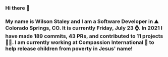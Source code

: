 ### Hi there 👋

### My name is Wilson Staley and I am a Software Developer in ⛰ Colorado Springs, CO.  It is currently Friday, July 23 ⌚. In 2021 I have made 189 commits, 43 PRs, and contributed to 11 projects 👨‍💻. I am currently working at Compassion International 🏢 to help release children from poverty in Jesus' name!